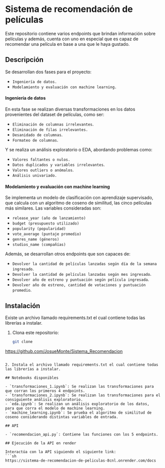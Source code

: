 # Sistema de recomendación de películas

Este repositorio contiene varios endpoints que brindan información sobre películas y además, cuenta con uno en especial que es capaz de recomendar una película en base a una que le haya gustado.

## Descripción
Se desarrollan dos fases para el proyecto:

- `Ingeniería de datos.`
- `Modelamiento y evaluación con machine learning.`

#### Ingeniería de datos

En esta fase se realizan diversas transformaciones en los datos provenientes del dataset de películas, como ser:

- `Eliminación de columnas irrelevantes`.
- `Eliminación de filas irrelevantes.`
- `Desanidado de columnas`.
- `Formateo de columnas`.

Y se realiza un análisis exploratorio o EDA, abordando problemas como:

- `Valores faltantes o nulos.`
- `Datos duplicados y variables irrelevantes`.
- `Valores outliers o anómalos`.
- `Análisis univariado.`

#### Modelamiento y evaluación con machine learning

Se implementa un modelo de clasificación con aprendizaje supervisado, que calcula con un algoritmo de coseno de similitud, las cinco películas más similares. Las variables consideradas son:

- `release_year (año de lanzamiento)`
- `budget (presupuesto utilizado)`
- `popularity (popularidad)`
- `vote_average (puntaje promedio)`
- `genres_name (géneros)`
- `studios_name (compañías)`

Además, se desarrollan otros endpoints que son capaces de:

-  `Devolver la cantidad de películas lanzadas según día de la semana ingresado`.
-  `Devolver la cantidad de películas lanzadas según mes ingresado`.
-  `Devolver año de estreno y puntuación según película ingresada`.
-  `Devolver año de estreno, cantidad de votaciones y puntuación promedio`.

## Instalación

Existe un archivo llamado requirements.txt el cual contiene todas las librerías a instalar.

1. Clona este repositorio:
   ```sh
   git clone
https://github.com/JosueMonte/Sistema_Recomendacion
   ```

2. Instala el archivo llamado requirements.txt el cual contiene todas las librerías a instalar.

## Notebooks disponibles

- `transformaciones_1.ipynb`: Se realizan las transformaciones para que corran los primeros 4 endpoints. 
- `transformaciones_2.ipynb`: Se realizan las transformaciones para el consiguiente análisis exploratorio.
- `eda.ipynb`: Se realizan un análisis exploratorio de los datos,  para que corra el modelo de machine learning.
- `machine_learning.ipynb`: Se prueba el algoritmo de similitud de coseno considerando distintas variables de entrada.

## API

- `recomendacion_api.py`: Contiene las funciones con los 5 endpoints. 

## Ejecución de la API en render

Interactúa con la API siguiendo el siguiente link:
   ```sh
https://sistema-de-recomendacion-de-peliculas-8cnl.onrender.com/docs
   ```
